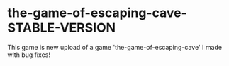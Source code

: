 # the-game-of-escaping-cave-STABLE-VERSION
This game is new upload of a game 'the-game-of-escaping-cave' I made with bug fixes!
